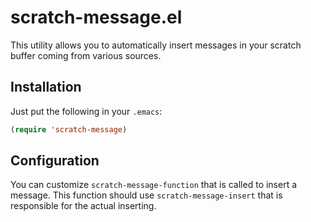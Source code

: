 # scratch-message.el

This utility allows you to automatically insert messages in your
scratch buffer coming from various sources.

## Installation

Just put the following in your `.emacs`:

```lisp
(require 'scratch-message)
```

## Configuration

You can customize `scratch-message-function` that is called to insert
a message. This function should use `scratch-message-insert` that is
responsible for the actual inserting.
